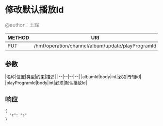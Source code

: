 
# 修改默认播放Id
<font color="gray" size="3">@author：王辉</font>

|METHOD|URI|
|--|--|
|PUT|/hmf/operation/channel/album/update/playProgramId|

## 参数

|名称|位置|类型|约束|描述|
|--|--|--|--|
|albumId|body|int|必须|专辑id|
|playProgramId|body|int|必须|默认播放Id|

## 响应
```
{
  "c": "s"
}
```
